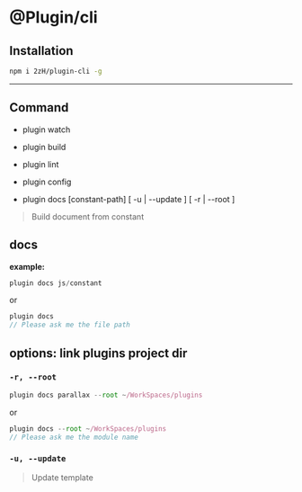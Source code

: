 # @Plugin/cli

## Installation
```sh
npm i 2zH/plugin-cli -g
```
---
## Command

- plugin watch <module>

- plugin build <module>

- plugin lint <module>

- plugin config <action> <key> <value>

- plugin docs [constant-path] [ -u | --update ] [ -r | --root  <path>]
> Build document from constant

## docs

**example:**
```javascript
plugin docs js/constant
```
or
```javascript
plugin docs
// Please ask me the file path
```

## options: link plugins project dir

### `-r, --root`
```javascript
plugin docs parallax --root ~/WorkSpaces/plugins
```
or
```javascript
plugin docs --root ~/WorkSpaces/plugins
// Please ask me the module name
```

### `-u, --update`
> Update template